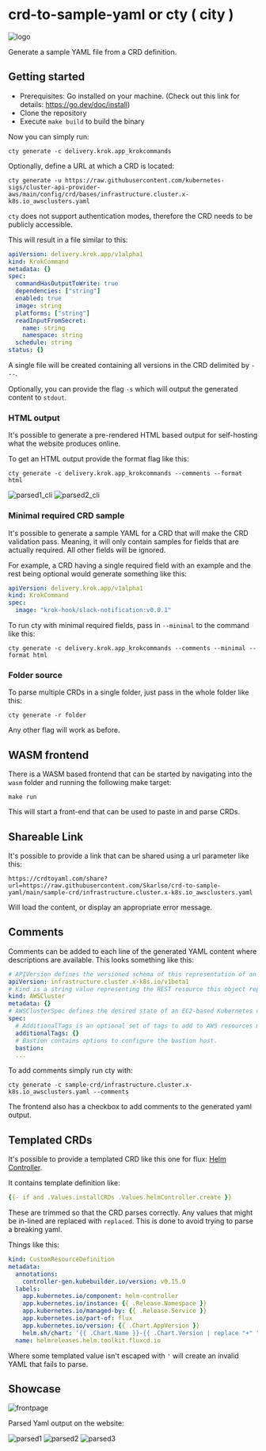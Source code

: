 # crd-to-sample-yaml or cty ( city )

![logo](./imgs/cty_logo.png)

Generate a sample YAML file from a CRD definition.

## Getting started
- Prerequisites: Go installed on your machine. (Check out this link for details: https://go.dev/doc/install)
- Clone the repository
- Execute `make build` to build the binary

Now you can simply run:

```
cty generate -c delivery.krok.app_krokcommands
```

Optionally, define a URL at which a CRD is located:

```
cty generate -u https://raw.githubusercontent.com/kubernetes-sigs/cluster-api-provider-aws/main/config/crd/bases/infrastructure.cluster.x-k8s.io_awsclusters.yaml
```

`cty` does not support authentication modes, therefore the CRD needs to be publicly accessible.

This will result in a file similar to this:

```yaml
apiVersion: delivery.krok.app/v1alpha1
kind: KrokCommand
metadata: {}
spec:
  commandHasOutputToWrite: true
  dependencies: ["string"]
  enabled: true
  image: string
  platforms: ["string"]
  readInputFromSecret:
    name: string
    namespace: string
  schedule: string
status: {}
```

A single file will be created containing all versions in the CRD delimited by `---`.

Optionally, you can provide the flag `-s` which will output the generated content to `stdout`.

### HTML output

It's possible to generate a pre-rendered HTML based output for self-hosting what the website produces online.

To get an HTML output provide the format flag like this:

```
cty generate -c delivery.krok.app_krokcommands --comments --format html
```

![parsed1_cli](./imgs/parsed1_cli.png)
![parsed2_cli](./imgs/parsed2_cli.png)

### Minimal required CRD sample

It's possible to generate a sample YAML for a CRD that will make the CRD validation pass. Meaning, it will only contain
samples for fields that are actually required. All other fields will be ignored.

For example, a CRD having a single required field with an example and the rest being optional would generate something
like this:

```yaml
apiVersion: delivery.krok.app/v1alpha1
kind: KrokCommand
spec:
  image: "krok-hook/slack-notification:v0.0.1"
```

To run cty with minimal required fields, pass in `--minimal` to the command like this:

```
cty generate -c delivery.krok.app_krokcommands --comments --minimal --format html
```

### Folder source

To parse multiple CRDs in a single folder, just pass in the whole folder like this:

```
cty generate -r folder
```

Any other flag will work as before.

## WASM frontend

There is a WASM based frontend that can be started by navigating into the `wasm` folder and running the following make
target:

```shell
make run
```

This will start a front-end that can be used to paste in and parse CRDs.

## Shareable Link

It's possible to provide a link that can be shared using a url parameter like this:

```
https://crdtoyaml.com/share?url=https://raw.githubusercontent.com/Skarlso/crd-to-sample-yaml/main/sample-crd/infrastructure.cluster.x-k8s.io_awsclusters.yaml
```

Will load the content, or display an appropriate error message.

## Comments

Comments can be added to each line of the generated YAML content where descriptions are available. This looks something
like this:

```yaml
# APIVersion defines the versioned schema of this representation of an object. Servers should convert recognized schemas to the latest internal value, and may reject unrecognized values. More info: https://git.k8s.io/community/contributors/devel/sig-architecture/api-conventions.md#resources
apiVersion: infrastructure.cluster.x-k8s.io/v1beta1
# Kind is a string value representing the REST resource this object represents. Servers may infer this from the endpoint the client submits requests to. Cannot be updated. In CamelCase. More info: https://git.k8s.io/community/contributors/devel/sig-architecture/api-conventions.md#types-kinds
kind: AWSCluster
metadata: {}
# AWSClusterSpec defines the desired state of an EC2-based Kubernetes cluster.
spec:
  # AdditionalTags is an optional set of tags to add to AWS resources managed by the AWS provider, in addition to the ones added by default.
  additionalTags: {}
  # Bastion contains options to configure the bastion host.
  bastion:
  ...
```

To add comments simply run cty with:
```console
cty generate -c sample-crd/infrastructure.cluster.x-k8s.io_awsclusters.yaml --comments
```

The frontend also has a checkbox to add comments to the generated yaml output.

## Templated CRDs

It's possible to provide a templated CRD like this one for flux: [Helm Controller](https://raw.githubusercontent.com/fluxcd-community/helm-charts/main/charts/flux2/templates/helm-controller.crds.yaml).

It contains template definition like:

```yaml
{{- if and .Values.installCRDs .Values.helmController.create }}
```

These are trimmed so that the CRD parses correctly. Any values that might be in-lined are replaced with `replaced`.
This is done to avoid trying to parse a breaking yaml.

Things like this:
```yaml
kind: CustomResourceDefinition
metadata:
  annotations:
    controller-gen.kubebuilder.io/version: v0.15.0
  labels:
    app.kubernetes.io/component: helm-controller
    app.kubernetes.io/instance: {{ .Release.Namespace }}
    app.kubernetes.io/managed-by: {{ .Release.Service }}
    app.kubernetes.io/part-of: flux
    app.kubernetes.io/version: {{ .Chart.AppVersion }}
    helm.sh/chart: '{{ .Chart.Name }}-{{ .Chart.Version | replace "+" "_" }}'
  name: helmreleases.helm.toolkit.fluxcd.io
```

Where some templated value isn't escaped with `'` will create an invalid YAML that fails to parse.

## Showcase

![frontpage](./imgs/frontend.png)

Parsed Yaml output on the website:

![parsed1](./imgs/parsed1_website.png)
![parsed2](./imgs/parsed2_website.png)
![parsed3](./imgs/parsed1_sample_website.png)
